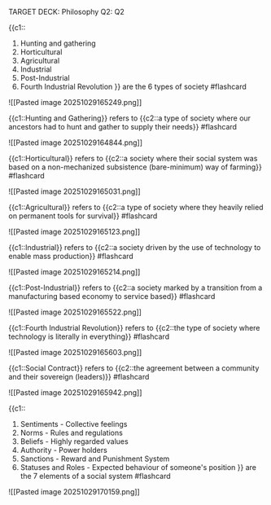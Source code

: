 
TARGET DECK: Philosophy Q2: Q2

{{c1::
1. Hunting and gathering
2. Horticultural
3. Agricultural
4. Industrial
5. Post-Industrial
6. Fourth Industrial Revolution
}} are the 6 types of society #flashcard

![[Pasted image 20251029165249.png]]
<!--ID: 1761728338255-->





{{c1::Hunting and Gathering}} refers to {{c2::a type of society where our ancestors had to hunt and gather to supply their needs}} #flashcard 

![[Pasted image 20251029164844.png]]
<!--ID: 1761728338259-->



{{c1::Horticultural}} refers to {{c2::a society where their social system was based on a non-mechanized subsistence (bare-minimum) way of farming}} #flashcard 

![[Pasted image 20251029165031.png]]
<!--ID: 1761728338263-->



{{c1::Agricultural}} refers to {{c2::a type of society where they heavily relied on permanent tools for survival}} #flashcard 

![[Pasted image 20251029165123.png]]
<!--ID: 1761728338267-->



{{c1::Industrial}} refers to {{c2::a society driven by the use of technology to enable mass production}} #flashcard 

![[Pasted image 20251029165214.png]]
<!--ID: 1761728338271-->


{{c1::Post-Industrial}} refers to {{c2::a society marked by a transition from a manufacturing based economy to service based}} #flashcard 

![[Pasted image 20251029165522.png]]
<!--ID: 1761728338275-->


{{c1::Fourth Industrial Revolution}} refers to {{c2::the type of society where technology is literally in everything}} #flashcard 

![[Pasted image 20251029165603.png]]
<!--ID: 1761728338279-->

{{c1::Social Contract}} refers to {{c2::the agreement between a community and their sovereign (leaders)}} #flashcard 

![[Pasted image 20251029165942.png]]
<!--ID: 1761729450863-->


{{c1::
1. Sentiments - Collective feelings 
2. Norms - Rules and regulations
3. Beliefs - Highly regarded values
4. Authority - Power holders
5. Sanctions - Reward and Punishment System
6. Statuses and Roles - Expected behaviour of someone's position
}} are the 7 elements of a social system #flashcard

![[Pasted image 20251029170159.png]]
<!--ID: 1761729450868-->


